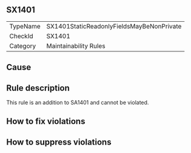 ﻿## SX1401

<table>
<tr>
  <td>TypeName</td>
  <td>SX1401StaticReadonlyFieldsMayBeNonPrivate</td>
</tr>
<tr>
  <td>CheckId</td>
  <td>SX1401</td>
</tr>
<tr>
  <td>Category</td>
  <td>Maintainability Rules</td>
</tr>
</table>

## Cause


## Rule description

This rule is an addition to SA1401 and cannot be violated.

## How to fix violations

## How to suppress violations
